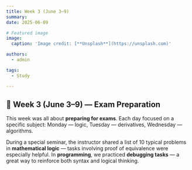```yaml
---
title: Week 3 (June 3–9)
summary: 
date: 2025-06-09

# Featured image
image:
  caption: 'Image credit: [**Unsplash**](https://unsplash.com)'

authors:
  - admin

tags:
  - Study

---
```


## 📅 Week 3 (June 3–9) — Exam Preparation

This week was all about **preparing for exams**. Each day focused on a specific subject: Monday — logic, Tuesday — derivatives, Wednesday — algorithms.

During a special seminar, the instructor shared a list of 10 typical problems in **mathematical logic** — tasks involving proof of equivalence were especially helpful. In **programming**, we practiced **debugging tasks** — a great way to reinforce both syntax and logical thinking.


